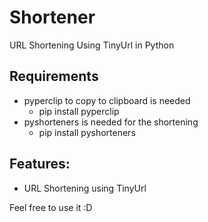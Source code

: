 # Shortener
 URL Shortening Using TinyUrl in Python

## Requirements
* pyperclip to copy to clipboard is needed 
  * pip install pyperclip
* pyshorteners is needed for the shortening
  * pip install pyshorteners

## Features:
* URL Shortening using TinyUrl

Feel free to use it :D